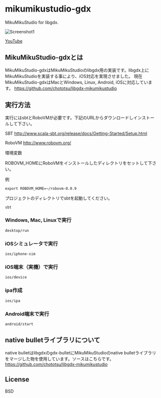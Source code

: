 mikumikustudio-gdx
==================

MikuMikuStudio for libgdx.

![Screenshot1](https://googledrive.com/host/0B_-F-kj1SY0cbGlnQUpMOV90ZDA/mikumikustudio-gdx-screenshot1.png)

[YouTube](http://youtu.be/l26_Wr7PtoU)

## MikuMikuStudio-gdxとは
MikuMikuStudio-gdxはMikuMikuStudioのlibgdx用の実装です。libgdx上にMikuMikuStudioを実装する事により、iOS対応を実現させました。
現在MikuMikuStudio-gdxはMacとWindows, Linux, Android, iOSに対応しています。
https://github.com/chototsu/libgdx-mikumikustudio

## 実行方法
実行にはsbtとRoboVMが必要です。下記のURLからダウンロードしインストールして下さい。

SBT
http://www.scala-sbt.org/release/docs/Getting-Started/Setup.html

RoboVM
http://www.robovm.org/

環境変数

ROBOVM_HOMEにRoboVMをインストールしたディレクトリをセットして下さい。

例

    export ROBOVM_HOME=~/robovm-0.0.9

プロジェクトのディレクトリでsbtを起動してください。

    sbt

### Windows, Mac, Linuxで実行
    desktop/run
### iOSシミュレータで実行
    ios/iphone-sim
### iOS端末（実機）で実行
    ios/device
### ipa作成
    ios/ipa
### Android端末で実行
    android/start
## native bulletライブラリについて
native bulletはlibgdxのgdx-bulletにMikuMikuStudioのnative bulletライブラリをマージした物を使用しています。ソースはこちらです。
https://github.com/chototsu/libgdx-mikumikustudio

## License
BSD
